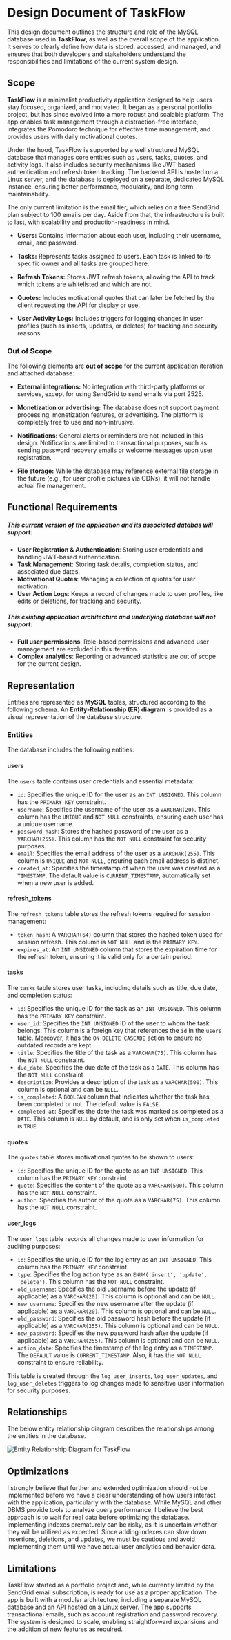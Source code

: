 # Design Document of TaskFlow

This design document outlines the structure and role of the MySQL database used in **TaskFlow**, as well as the overall scope of the application. It serves to clearly define how data is stored, accessed, and managed, and ensures that both developers and stakeholders understand the responsibilities and limitations of the current system design.


## Scope

**TaskFlow** is a minimalist productivity application designed to help users stay focused, organized, and motivated. It began as a personal portfolio project, but has since evolved into a more robust and scalable platform. The app enables task management through a distraction-free interface, integrates the Pomodoro technique for effective time management, and provides users with daily motivational quotes.

Under the hood, TaskFlow is supported by a well structured MySQL database that manages core entities such as users, tasks, quotes, and activity logs. It also includes security mechanisms like JWT based authentication and refresh token tracking. The backend API is hosted on a Linux server, and the database is deployed on a separate, dedicated MySQL instance, ensuring better performance, modularity, and long term maintainability.

The only current limitation is the email tier, which relies on a free SendGrid plan subject to 100 emails per day. Aside from that, the infrastructure is built to last, with scalability and production-readiness in mind.

- **Users:** Contains information about each user, including their username, email, and password.

- **Tasks:** Represents tasks assigned to users. Each task is linked to its specific owner and all tasks are grouped here.

- **Refresh Tokens:** Stores JWT refresh tokens, allowing the API to track which tokens are whitelisted and which are not.

- **Quotes:** Includes motivational quotes that can later be fetched by the client 
requesting the API for display or use.

- **User Activity Logs:** Includes triggers for logging changes in user profiles (such as inserts, updates, or deletes) for tracking and security reasons.

### Out of Scope

The following elements are **out of scope** for the current application iteration and attached database:

- **External integrations:** No integration with third-party platforms or services, except for using SendGrid to send emails via port 2525.

- **Monetization or advertising:** The database does not support payment processing, monetization features, or advertising. The platform is completely free to use and non-intrusive.

- **Notifications:** General alerts or reminders are not included in this design. Notifications are limited to transactional purposes, such as sending password recovery emails or welcome messages upon user registration.

- **File storage:** While the database may reference external file storage in the future (e.g., for user profile pictures via CDNs), it will not handle actual file management.
  
## Functional Requirements

##### This current version of the application and its associated databas will support:

- **User Registration & Authentication**: Storing user credentials and handling JWT-based authentication.
- **Task Management**: Storing task details, completion status, and associated due dates.
- **Motivational Quotes**: Managing a collection of quotes for user motivation.
- **User Action Logs**: Keeps a record of changes made to user profiles, like edits or deletions, for tracking and security.

##### This existing application architecture and underlying database will not support:

- **Full user permissions**: Role-based permissions and advanced user management are excluded in this iteration.
- **Complex analytics**: Reporting or advanced statistics are out of scope for the current design.

## Representation

Entities are represented as **MySQL** tables, structured according to the following schema. An **Entity-Relationship (ER) diagram** is provided as a visual representation of the database structure.

### Entities

The database includes the following entities:

#### users

The `users` table contains user credentials and essential metadata:

- `id`: Specifies the unique ID for the user as an `INT UNSIGNED`. This column has the `PRIMARY KEY` constraint.
- `username`: Specifies the username of the user as a `VARCHAR(20)`. This column has the `UNIQUE` and `NOT NULL` constraints, ensuring each user has a unique username.
- `password_hash`: Stores the hashed password of the user as a `VARCHAR(255)`. This column has the `NOT NULL` constraint for security purposes.
- `email`: Specifies the email address of the user as a `VARCHAR(255)`. This column is `UNIQUE` and `NOT NULL`, ensuring each email address is distinct.
- `created_at`: Specifies the timestamp of when the user was created as a `TIMESTAMP`. The default value is `CURRENT_TIMESTAMP`, automatically set when a new user is added.

#### refresh_tokens

The `refresh_tokens` table stores the refresh tokens required for session management:

- `token_hash`: A `VARCHAR(64)` column that stores the hashed token used for session refresh. This column is `NOT NULL` and is the `PRIMARY KEY`.
- `expires_at`: An `INT UNSIGNED` column that stores the expiration time for the refresh token, ensuring it is valid only for a certain period.

#### tasks

The `tasks` table stores user tasks, including details such as title, due date, and completion status:

- `id`: Specifies the unique ID for the task as an `INT UNSIGNED`. This column has the `PRIMARY KEY` constraint.
- `user_id`: Specifies the `INT UNSIGNED` ID of the user to whom the task belongs. This column is a foreign key that references the `id` in the `users` table. Moreover, it has the `ON DELETE CASCADE` action to ensure no outdated records are kept.
- `title`: Specifies the title of the task as a `VARCHAR(75)`. This column has the `NOT NULL` constraint.
- `due_date`: Specifies the due date of the task as a `DATE`. This column has the `NOT NULL` constraint
- `description`: Provides a description of the task as a `VARCHAR(500)`. This column is optional and can be `NULL`.
- `is_completed`: A `BOOLEAN` column that indicates whether the task has been completed or not. The default value is `FALSE`.
- `completed_at`: Specifies the date the task was marked as completed as a `DATE`. This column is `NULL` by default, and is only set when `is_completed` is `TRUE`.

#### quotes

The `quotes` table stores motivational quotes to be shown to users:

- `id`: Specifies the unique ID for the quote as an `INT UNSIGNED`. This column has the `PRIMARY KEY` constraint.
- `quote`: Specifies the content of the quote as a `VARCHAR(500)`. This column has the `NOT NULL` constraint.
- `author`: Specifies the author of the quote as a `VARCHAR(75)`. This column has the `NOT NULL` constraint.

#### user_logs

The `user_logs` table records all changes made to user information for auditing purposes:

- `id`: Specifies the unique ID for the log entry as an `INT UNSIGNED`. This column has the `PRIMARY KEY` constraint.
- `type`: Specifies the log action type as an `ENUM('insert', 'update', 'delete')`. This column has the `NOT NULL` constraint.
- `old_username`: Specifies the old username before the update (if applicable) as a `VARCHAR(20)`. This column is optional and can be `NULL`.
- `new_username`: Specifies the new username after the update (if applicable) as a `VARCHAR(20)`. This column is optional and can be `NULL`.
- `old_password`: Specifies the old password hash before the update (if applicable) as a `VARCHAR(255)`. This column is optional and can be `NULL`.
- `new_password`: Specifies the new password hash after the update (if applicable) as a `VARCHAR(255)`. This column is optional and can be `NULL`.
- `action_date`: Specifies the timestamp of the log entry as a `TIMESTAMP`. The `DEFAULT` value is `CURRENT_TIMESTAMP`. Also, it has the `NOT NULL` constraint to ensure reliability.

This table is created through the `log_user_inserts`, `log_user_updates`, and `log_user_deletes` triggers to log changes made to sensitive user information for security purposes.

## Relationships

The below entity relationship diagram describes the relationships among the entities in the database.

![Entity Relationship Diagram for TaskFlow](assets/images/taskflow-mysql-db-er-diagram.jpg)


## Optimizations

I strongly believe that further and extended optimization should not be implemented before we have a clear understanding of how users interact with the application, particularly with the database. While MySQL and other DBMS provide tools to analyze query performance, I believe the best approach is to wait for real data before optimizing the database. Implementing indexes prematurely can be risky, as it is uncertain whether they will be utilized as expected. Since adding indexes can slow down insertions, deletions, and updates, we must be cautious and avoid implementing them until we have actual user analytics and behavior data.

## Limitations

TaskFlow started as a portfolio project and, while currently limited by the SendGrid email subscription, is ready for use as a proper application. The app is built with a modular architecture, including a separate MySQL database and an API hosted on a Linux server. The app supports transactional emails, such as account registration and password recovery. The system is designed to scale, enabling straightforward expansions and the addition of new features as required.
